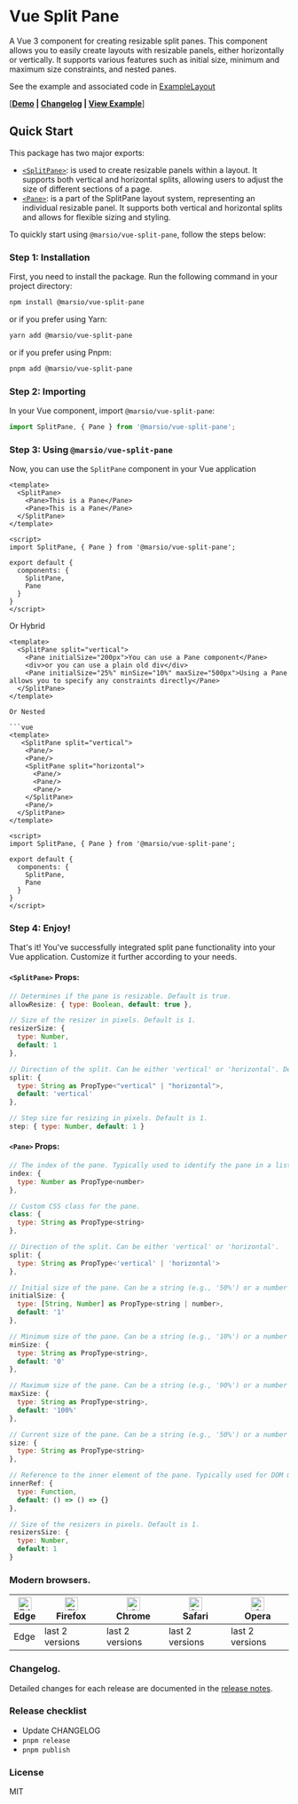 # Vue Split Pane 

A Vue 3 component for creating resizable split panes. This component allows you to easily create layouts with resizable panels, either horizontally or vertically. It supports various features such as initial size, minimum and maximum size constraints, and nested panes.

See the example and associated code in [ExampleLayout](/example/example.js)

[**[Demo](http://110.41.33.162:9005/) | [Changelog](/CHANGELOG.md) | [View Example](/example/example.js)**]

## Quick Start

This package has two major exports:

* [`<SplitPane>`](/lib/SplitPane.tsx): is used to create resizable panels within a layout. It supports both vertical and horizontal splits, allowing users to adjust the size of different sections of a page.
* [`<Pane>`](/lib/Pane.tsx): is a part of the SplitPane layout system, representing an individual resizable panel. It supports both vertical and horizontal splits and allows for flexible sizing and styling.

To quickly start using `@marsio/vue-split-pane`, follow the steps below:

### Step 1: Installation

First, you need to install the package. Run the following command in your project directory:

```bash
npm install @marsio/vue-split-pane
```

or if you prefer using Yarn:

```bash
yarn add @marsio/vue-split-pane
```

or if you prefer using Pnpm:

```bash
pnpm add @marsio/vue-split-pane
```


### Step 2: Importing

In your Vue component, import `@marsio/vue-split-pane`:

```javascript
import SplitPane, { Pane } from '@marsio/vue-split-pane';
```

### Step 3: Using `@marsio/vue-split-pane`

Now, you can use the `SplitPane` component in your Vue application

```vue
<template>
  <SplitPane>
    <Pane>This is a Pane</Pane>
    <Pane>This is a Pane</Pane>
  </SplitPane>     
</template>

<script>
import SplitPane, { Pane } from '@marsio/vue-split-pane';

export default {
  components: {
    SplitPane,
    Pane
  }
}
</script>
```
Or Hybrid

```vue
<template>
  <SplitPane split="vertical">
    <Pane initialSize="200px">You can use a Pane component</Pane>
    <div>or you can use a plain old div</div>
    <Pane initialSize="25%" minSize="10%" maxSize="500px">Using a Pane allows you to specify any constraints directly</Pane>
  </SplitPane>    
</template>

Or Nested

```vue
<template>
   <SplitPane split="vertical">
    <Pane/>
    <Pane/>
    <SplitPane split="horizontal">
      <Pane/>
      <Pane/>
      <Pane/>
    </SplitPane>
    <Pane/>
  </SplitPane>  
</template>

<script>
import SplitPane, { Pane } from '@marsio/vue-split-pane';

export default {
  components: {
    SplitPane,
    Pane
  }
}
</script>
```

### Step 4: Enjoy!

That's it! You've successfully integrated split pane functionality into your Vue application. Customize it further according to your needs.


#### `<SplitPane>` Props:

```js
// Determines if the pane is resizable. Default is true.
allowResize: { type: Boolean, default: true },

// Size of the resizer in pixels. Default is 1.
resizerSize: {
  type: Number,
  default: 1
},

// Direction of the split. Can be either 'vertical' or 'horizontal'. Default is 'vertical'.
split: {
  type: String as PropType<"vertical" | "horizontal">,
  default: 'vertical'
},

// Step size for resizing in pixels. Default is 1.
step: { type: Number, default: 1 }
```

#### `<Pane>` Props:

```js
// The index of the pane. Typically used to identify the pane in a list.
index: {
  type: Number as PropType<number>
},

// Custom CSS class for the pane.
class: {
  type: String as PropType<string>
},

// Direction of the split. Can be either 'vertical' or 'horizontal'.
split: {
  type: String as PropType<'vertical' | 'horizontal'>
},

// Initial size of the pane. Can be a string (e.g., '50%') or a number (e.g., 200).
initialSize: {
  type: [String, Number] as PropType<string | number>,
  default: '1'
},

// Minimum size of the pane. Can be a string (e.g., '10%') or a number (e.g., 100px).
minSize: {
  type: String as PropType<string>,
  default: '0'
},

// Maximum size of the pane. Can be a string (e.g., '90%') or a number (e.g., 500px).
maxSize: {
  type: String as PropType<string>,
  default: '100%'
},

// Current size of the pane. Can be a string (e.g., '50%') or a number (e.g., 200).
size: {
  type: String as PropType<string>
},

// Reference to the inner element of the pane. Typically used for DOM manipulation.
innerRef: {
  type: Function,
  default: () => () => {}
},

// Size of the resizers in pixels. Default is 1.
resizersSize: {
  type: Number,
  default: 1
}
```

### Modern browsers.

| [<img src="https://raw.githubusercontent.com/alrra/browser-logos/master/src/edge/edge_48x48.png" alt="Edge" width="24px" height="24px" />](http://godban.github.io/browsers-support-badges/)</br>Edge | [<img src="https://raw.githubusercontent.com/alrra/browser-logos/master/src/firefox/firefox_48x48.png" alt="Firefox" width="24px" height="24px" />](http://godban.github.io/browsers-support-badges/)</br>Firefox | [<img src="https://raw.githubusercontent.com/alrra/browser-logos/master/src/chrome/chrome_48x48.png" alt="Chrome" width="24px" height="24px" />](http://godban.github.io/browsers-support-badges/)</br>Chrome | [<img src="https://raw.githubusercontent.com/alrra/browser-logos/master/src/safari/safari_48x48.png" alt="Safari" width="24px" height="24px" />](http://godban.github.io/browsers-support-badges/)</br>Safari | [<img src="https://raw.githubusercontent.com/alrra/browser-logos/master/src/opera/opera_48x48.png" alt="Opera" width="24px" height="24px" />](http://godban.github.io/browsers-support-badges/)</br>Opera |
| --- | --- | --- | --- | --- |
| Edge | last 2 versions | last 2 versions | last 2 versions | last 2 versions |

### Changelog.

Detailed changes for each release are documented in the [release notes](CHANGELOG.md).

### Release checklist

- Update CHANGELOG
- `pnpm release`
- `pnpm publish`

### License

MIT
